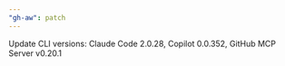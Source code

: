 ```yaml
---
"gh-aw": patch
---
```


Update CLI versions: Claude Code 2.0.28, Copilot 0.0.352, GitHub MCP Server v0.20.1
